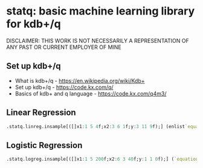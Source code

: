 # statq: basic machine learning library for kdb+/q

DISCLAIMER: THIS WORK IS NOT NECESSARILY A REPRESENTATION OF ANY PAST OR CURRENT EMPLOYER OF MINE

## Set up kdb+/q

- What is kdb+/q - https://en.wikipedia.org/wiki/Kdb+
- Set up kdb+/q - https://code.kx.com/q/
- Basics of kdb+ and q language - https://code.kx.com/q4m3/

## Linear Regression
```q
.statq.linreg.insample[([]x1:1 5 4f;x2:3 6 1f;y:3 11 9f);] (enlist`equation)!(enlist"y~intercept+x1")
```
## Logistic Regression
```q
.statq.logreg.insample[([]x1:1 5 200f;x2:6 3 40f;y:1 1 0f);] (`equation`iterations`step)!("y~intercept+x1+x2";10000;0.1)
```
